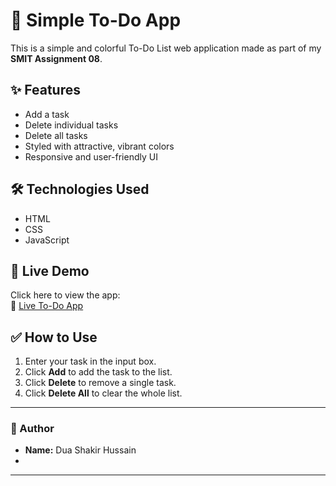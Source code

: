 # 🌟 Simple To-Do App

This is a simple and colorful To-Do List web application made as part of my **SMIT Assignment 08**.

## ✨ Features

- Add a task
- Delete individual tasks
- Delete all tasks
- Styled with attractive, vibrant colors
- Responsive and user-friendly UI

## 🛠️ Technologies Used

- HTML
- CSS
- JavaScript

## 🚀 Live Demo

Click here to view the app:  
🔗 [Live To-Do App](https://dua456.github.io/SMIT-Assignment-08-TODO-APP/)

## ✅ How to Use

1. Enter your task in the input box.
2. Click **Add** to add the task to the list.
3. Click **Delete** to remove a single task.
4. Click **Delete All** to clear the whole list.

---

### 📌 Author

- **Name:** Dua Shakir Hussain
- 
---

